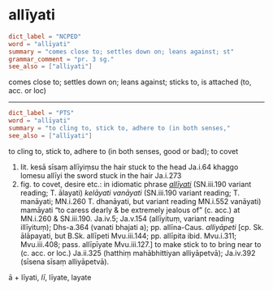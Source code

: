 # allīyati

``` toml
dict_label = "NCPED"
word = "allīyati"
summary = "comes close to; settles down on; leans against; st"
grammar_comment = "pr. 3 sg."
see_also = ["alliyati"]
```

comes close to; settles down on; leans against; sticks to, is attached (to, acc. or loc)

--------------------

``` toml
dict_label = "PTS"
word = "allīyati"
summary = "to cling to, stick to, adhere to (in both senses,"
see_also = ["allīyati"]
```

to cling to, stick to, adhere to (in both senses, good or bad); to covet

1. lit. kesā sīsaṃ allīyiṃsu the hair stuck to the head Ja.i.64 khaggo lomesu allīyi the sword stuck in the hair Ja.i.273
2. fig. to covet, desire etc.: in idiomatic phrase *[allīyati](allīyati.md)* (SN.iii.190 variant reading; T. ālayati) *kelāyati vanāyati* (SN.iii.190 variant reading; T. manāyati; MN.i.260 T. dhanāyati, but variant reading MN.i.552 vanāyati) mamāyati “to caress dearly & be extremely jealous of” (c. acc.) at MN.i.260 & SN.iii.190. Ja.iv.5; Ja.v.154 (allīyituṃ, variant reading illīyituṃ); Dhs\-a.364 (vanati bhajati a); pp. allīna\-Caus. *alliyāpeti* [cp. Sk. ālāpayati, but B.Sk. allīpeti Mvu.iii.144; pp. allīpita ibid. Mvu.i.311; Mvu.iii.408; pass. allīpīyate Mvu.iii.127.] to make stick to to bring near to (c. acc. or loc.) Ja.ii.325 (hatthiṃ mahābhittiyan alliyāpetvā); Ja.iv.392 (sīsena sīsaṃ alliyāpetvā).

ā \+ līyati, *lī*, līyate, layate

